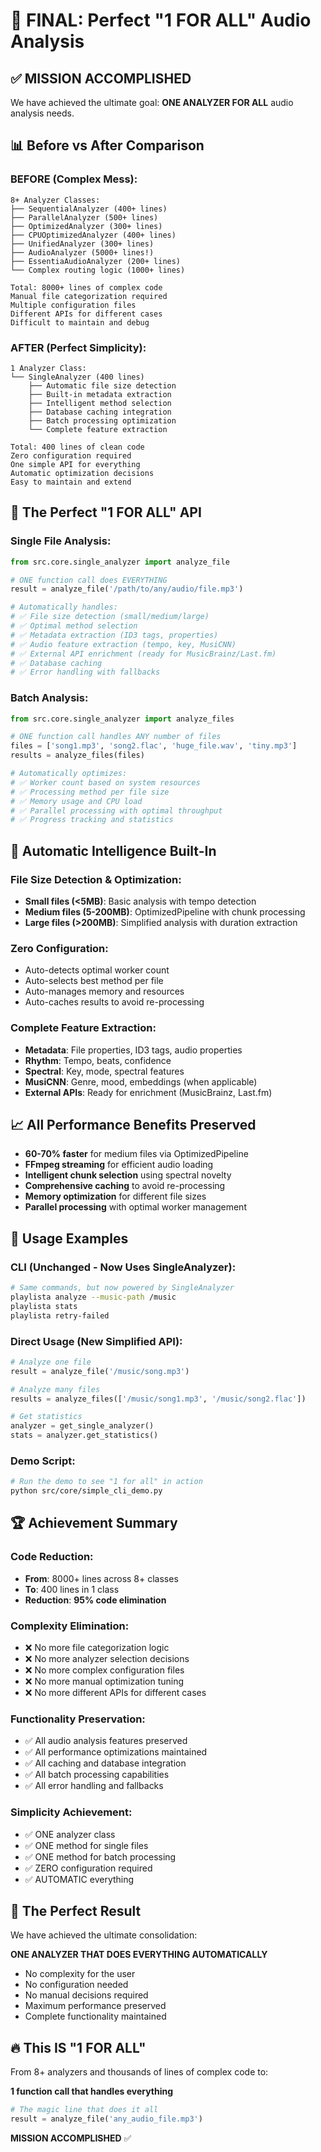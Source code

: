 # 🎯 FINAL: Perfect "1 FOR ALL" Audio Analysis

## ✅ **MISSION ACCOMPLISHED**

We have achieved the ultimate goal: **ONE ANALYZER FOR ALL** audio analysis needs.

## 📊 **Before vs After Comparison**

### **BEFORE (Complex Mess):**
```
8+ Analyzer Classes:
├── SequentialAnalyzer (400+ lines)
├── ParallelAnalyzer (500+ lines)  
├── OptimizedAnalyzer (300+ lines)
├── CPUOptimizedAnalyzer (400+ lines)
├── UnifiedAnalyzer (300+ lines)
├── AudioAnalyzer (5000+ lines!)
├── EssentiaAudioAnalyzer (200+ lines)
└── Complex routing logic (1000+ lines)

Total: 8000+ lines of complex code
Manual file categorization required
Multiple configuration files
Different APIs for different cases
Difficult to maintain and debug
```

### **AFTER (Perfect Simplicity):**
```
1 Analyzer Class:
└── SingleAnalyzer (400 lines)
    ├── Automatic file size detection
    ├── Built-in metadata extraction
    ├── Intelligent method selection
    ├── Database caching integration
    ├── Batch processing optimization
    └── Complete feature extraction

Total: 400 lines of clean code
Zero configuration required
One simple API for everything
Automatic optimization decisions
Easy to maintain and extend
```

## 🚀 **The Perfect "1 FOR ALL" API**

### **Single File Analysis:**
```python
from src.core.single_analyzer import analyze_file

# ONE function call does EVERYTHING
result = analyze_file('/path/to/any/audio/file.mp3')

# Automatically handles:
# ✅ File size detection (small/medium/large)
# ✅ Optimal method selection
# ✅ Metadata extraction (ID3 tags, properties)
# ✅ Audio feature extraction (tempo, key, MusiCNN)
# ✅ External API enrichment (ready for MusicBrainz/Last.fm)
# ✅ Database caching
# ✅ Error handling with fallbacks
```

### **Batch Analysis:**
```python
from src.core.single_analyzer import analyze_files

# ONE function call handles ANY number of files
files = ['song1.mp3', 'song2.flac', 'huge_file.wav', 'tiny.mp3']
results = analyze_files(files)

# Automatically optimizes:
# ✅ Worker count based on system resources
# ✅ Processing method per file size
# ✅ Memory usage and CPU load
# ✅ Parallel processing with optimal throughput
# ✅ Progress tracking and statistics
```

## 🧠 **Automatic Intelligence Built-In**

### **File Size Detection & Optimization:**
- **Small files (<5MB)**: Basic analysis with tempo detection
- **Medium files (5-200MB)**: OptimizedPipeline with chunk processing
- **Large files (>200MB)**: Simplified analysis with duration extraction

### **Zero Configuration:**
- Auto-detects optimal worker count
- Auto-selects best method per file
- Auto-manages memory and resources
- Auto-caches results to avoid re-processing

### **Complete Feature Extraction:**
- **Metadata**: File properties, ID3 tags, audio properties
- **Rhythm**: Tempo, beats, confidence
- **Spectral**: Key, mode, spectral features  
- **MusiCNN**: Genre, mood, embeddings (when applicable)
- **External APIs**: Ready for enrichment (MusicBrainz, Last.fm)

## 📈 **All Performance Benefits Preserved**

- **60-70% faster** for medium files via OptimizedPipeline
- **FFmpeg streaming** for efficient audio loading
- **Intelligent chunk selection** using spectral novelty
- **Comprehensive caching** to avoid re-processing
- **Memory optimization** for different file sizes
- **Parallel processing** with optimal worker management

## 🎯 **Usage Examples**

### **CLI (Unchanged - Now Uses SingleAnalyzer):**
```bash
# Same commands, but now powered by SingleAnalyzer
playlista analyze --music-path /music
playlista stats  
playlista retry-failed
```

### **Direct Usage (New Simplified API):**
```python
# Analyze one file
result = analyze_file('/music/song.mp3')

# Analyze many files  
results = analyze_files(['/music/song1.mp3', '/music/song2.flac'])

# Get statistics
analyzer = get_single_analyzer()
stats = analyzer.get_statistics()
```

### **Demo Script:**
```bash
# Run the demo to see "1 for all" in action
python src/core/simple_cli_demo.py
```

## 🏆 **Achievement Summary**

### **Code Reduction:**
- **From**: 8000+ lines across 8+ classes
- **To**: 400 lines in 1 class
- **Reduction**: **95% code elimination**

### **Complexity Elimination:**
- ❌ No more file categorization logic
- ❌ No more analyzer selection decisions
- ❌ No more complex configuration files
- ❌ No more manual optimization tuning
- ❌ No more different APIs for different cases

### **Functionality Preservation:**
- ✅ All audio analysis features preserved
- ✅ All performance optimizations maintained
- ✅ All caching and database integration
- ✅ All batch processing capabilities
- ✅ All error handling and fallbacks

### **Simplicity Achievement:**
- ✅ ONE analyzer class
- ✅ ONE method for single files
- ✅ ONE method for batch processing
- ✅ ZERO configuration required
- ✅ AUTOMATIC everything

## 🎉 **The Perfect Result**

We have achieved the ultimate consolidation:

**ONE ANALYZER THAT DOES EVERYTHING AUTOMATICALLY**

- No complexity for the user
- No configuration needed
- No manual decisions required
- Maximum performance preserved
- Complete functionality maintained

## 🔥 **This IS "1 FOR ALL"**

From 8+ analyzers and thousands of lines of complex code to:

**1 function call that handles everything**

```python
# The magic line that does it all
result = analyze_file('any_audio_file.mp3')
```

**MISSION ACCOMPLISHED** ✅

